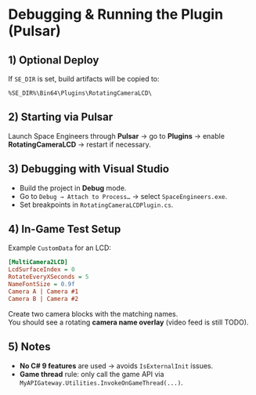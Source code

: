 # Debugging & Running the Plugin (Pulsar)

## 1) Optional Deploy
If `SE_DIR` is set, build artifacts will be copied to:
```
%SE_DIR%\Bin64\Plugins\RotatingCameraLCD\
```

## 2) Starting via Pulsar
Launch Space Engineers through **Pulsar** → go to **Plugins** → enable **RotatingCameraLCD** → restart if necessary.

## 3) Debugging with Visual Studio
- Build the project in **Debug** mode.
- Go to `Debug → Attach to Process…` → select `SpaceEngineers.exe`.
- Set breakpoints in `RotatingCameraLCDPlugin.cs`.

## 4) In-Game Test Setup
Example `CustomData` for an LCD:
```ini
[MultiCamera2LCD]
LcdSurfaceIndex = 0
RotateEveryXSeconds = 5
NameFontSize = 0.9f
Camera A | Camera #1
Camera B | Camera #2
```
Create two camera blocks with the matching names.  
You should see a rotating **camera name overlay** (video feed is still TODO).

## 5) Notes
- **No C# 9 features** are used → avoids `IsExternalInit` issues.
- **Game thread** rule: only call the game API via `MyAPIGateway.Utilities.InvokeOnGameThread(...)`.
